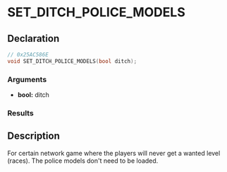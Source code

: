 # SET_DITCH_POLICE_MODELS

## Declaration
```cpp
// 0x25AC586E
void SET_DITCH_POLICE_MODELS(bool ditch);
```

### Arguments
- **bool:** ditch

### Results

## Description
For certain network game where the players will never get a wanted level (races).
The police models don't need to be loaded.